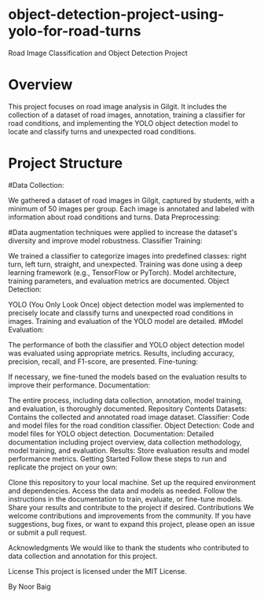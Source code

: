 # object-detection-project-using-yolo-for-road-turns
Road Image Classification and Object Detection Project
# Overview
This project focuses on road image analysis in Gilgit. It includes the collection of a dataset of road images, annotation, training a classifier for road conditions, and implementing the YOLO object detection model to locate and classify turns and unexpected road conditions.

# Project Structure
#Data Collection:

We gathered a dataset of road images in Gilgit, captured by students, with a minimum of 50 images per group.
Each image is annotated and labeled with information about road conditions and turns.
Data Preprocessing:

#Data augmentation techniques were applied to increase the dataset's diversity and improve model robustness.
Classifier Training:

We trained a classifier to categorize images into predefined classes: right turn, left turn, straight, and unexpected.
Training was done using a deep learning framework (e.g., TensorFlow or PyTorch).
Model architecture, training parameters, and evaluation metrics are documented.
Object Detection:

YOLO (You Only Look Once) object detection model was implemented to precisely locate and classify turns and unexpected road conditions in images.
Training and evaluation of the YOLO model are detailed.
#Model Evaluation:

The performance of both the classifier and YOLO object detection model was evaluated using appropriate metrics.
Results, including accuracy, precision, recall, and F1-score, are presented.
Fine-tuning:

If necessary, we fine-tuned the models based on the evaluation results to improve their performance.
Documentation:

The entire process, including data collection, annotation, model training, and evaluation, is thoroughly documented.
Repository Contents
Datasets: Contains the collected and annotated road image dataset.
Classifier: Code and model files for the road condition classifier.
Object Detection: Code and model files for YOLO object detection.
Documentation: Detailed documentation including project overview, data collection methodology, model training, and evaluation.
Results: Store evaluation results and model performance metrics.
Getting Started
Follow these steps to run and replicate the project on your own:

Clone this repository to your local machine.
Set up the required environment and dependencies.
Access the data and models as needed.
Follow the instructions in the documentation to train, evaluate, or fine-tune models.
Share your results and contribute to the project if desired.
Contributions
We welcome contributions and improvements from the community. If you have suggestions, bug fixes, or want to expand this project, please open an issue or submit a pull request.

Acknowledgments
We would like to thank the students who contributed to data collection and annotation for this project.

License
This project is licensed under the MIT License.

By Noor Baig

